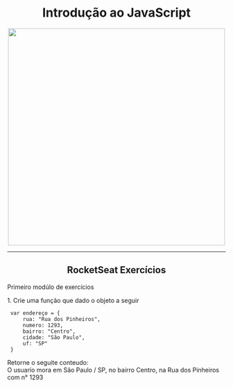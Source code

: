 <h1 align="center" >Introdução ao JavaScript</h1>
<div align="center" >
    <img src="./EzgdmaCQuT84bgDL4fhXZS-1200-80.jpg" width="500" >
</div> 

***
<h2 align="center" >RocketSeat Exercícios</h2> 
<p>Primeiro modúlo de exercícios</p> 
1. Crie uma função que dado o objeto a seguir 
    
   ```
    var endereço = {
        rua: "Rua dos Pinheiros",
        numero: 1293,
        bairro: "Centro",
        cidade: "São Paulo",
        uf: "SP"
    }
   ``` 
<p>Retorne o seguite conteudo:<br>
O usuarío mora em São Paulo / SP, no bairro Centro, na Rua dos Pinheiros com n° 1293</p>
